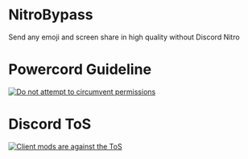 # NitroBypass

Send any emoji and screen share in high quality without Discord Nitro

# Powercord Guideline
[![Do not attempt to circumvent permissions](https://user-images.githubusercontent.com/13122796/152648190-6a3b7610-62d2-492d-8569-7f43dcd152ce.jpeg)](https://powercord.dev/guidelines)

# Discord ToS
[![Client mods are against the ToS](https://user-images.githubusercontent.com/13122796/152648311-438de9cd-3baa-4f0a-b3cf-6ae635143fce.jpeg)](https://twitter.com/discord/status/1042341021273743360)

